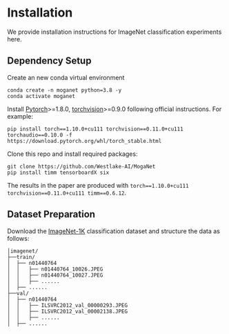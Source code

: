 # Installation

We provide installation instructions for ImageNet classification experiments here.

## Dependency Setup
Create an new conda virtual environment
```
conda create -n moganet python=3.8 -y
conda activate moganet
```

Install [Pytorch](https://pytorch.org/)>=1.8.0, [torchvision](https://pytorch.org/vision/stable/index.html)>=0.9.0 following official instructions. For example:
```
pip install torch==1.10.0+cu111 torchvision==0.11.0+cu111 torchaudio==0.10.0 -f https://download.pytorch.org/whl/torch_stable.html
```

Clone this repo and install required packages:
```
git clone https://github.com/Westlake-AI/MogaNet
pip install timm tensorboardX six
```

The results in the paper are produced with `torch==1.10.0+cu111 torchvision==0.11.0+cu111 timm==0.6.12`.

## Dataset Preparation

Download the [ImageNet-1K](http://image-net.org/) classification dataset and structure the data as follows:
```
│imagenet/
├──train/
│  ├── n01440764
│  │   ├── n01440764_10026.JPEG
│  │   ├── n01440764_10027.JPEG
│  │   ├── ......
│  ├── ......
├──val/
│  ├── n01440764
│  │   ├── ILSVRC2012_val_00000293.JPEG
│  │   ├── ILSVRC2012_val_00002138.JPEG
│  │   ├── ......
│  ├── ......
```
